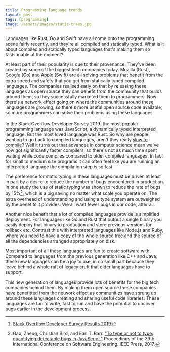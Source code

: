 ```yaml
---
title: Programming language trends
layout: post
tags: [programming]
image: /assets/images/static-trees.jpg
---
```


Languages like Rust, Go and Swift have all come onto the programming scene fairly recently, and they're all compiled and statically typed. What is it about compiled and statically typed languages that's making them so fashionable at the moment?

At least part of their popularity is due to their provenance. They've been created by some of the biggest tech companies today. Mozilla (Rust), Google (Go) and Apple (Swift) are all solving problems that benefit from the extra speed and safety that you get from statically typed compiled languages. The companies realised early on that by releasing these languages as open source they can benefit from the community that builds around them, so they successfully marketed them to programmers. Now there's a network effect going on where the communities around these languages are growing, so there's more useful open source code available, so more programmers can solve their problems using these languages.

In the Stack Overflow Developer Survey 2019[^survey-2019] the most popular programming language was JavaScript, a dynamically typed interpreted language. But the most loved language was Rust. So why are people wanting to go back to compiled languages, aren't they really [slow to compile](https://xkcd.com/303/)? Well it turns out that advances in computer science mean we've now got significantly faster compilers, so there's not as much time spent waiting while code compiles compared to older compiled languages. In fact for small to medium size programs it can often feel like you are running an interpreted language the compilation step is so fast.

[^survey-2019]: [Stack Overflow Developer Survey Results 2019](https://insights.stackoverflow.com/survey/2019)

The preference for static typing in these languages must be driven at least in part by a desire to reduce the number of bugs encountered in production. In one study the use of static typing was shown to reduce the rate of bugs by 15%[^to-type-or-not-to-type], which is a big saving no matter what scale you operate on. The extra overhead of understanding and using a type system are outweighed by the benefits it provides. We all want fewer bugs in our code, after all.

Another nice benefit that a lot of compiled languages provide is simplified deployment. For languages like Go and Rust that output a single binary you easily deploy that binary to production and store previous versions for rollback etc. Contrast this with interpreted languages like Node.js and Ruby, where you need to have a copy of the whole source tree and the source of all the dependencies arranged appropriately on disk.

Most important of all these languages are fun to create software with. Compared to languages from the previous generation like C++ and Java, these new languages can be a joy to use, in no small part because they leave behind a whole raft of legacy cruft that older languages have to support.

This new generation of languages provide lots of benefits for the big tech companies behind them. By making them open source these companies have benefitted from the network effect as communities have sprung up around these languages creating and sharing useful code libraries. These languages are fun to write, fast to run and have the potential to uncover bugs earlier in the development process.

[^to-type-or-not-to-type]: Gao, Zheng, Christian Bird, and Earl T. Barr. ["To type or not to type: quantifying detectable bugs in JavaScript."](http://earlbarr.com/publications/typestudy.pdf) Proceedings of the 39th International Conference on Software Engineering. IEEE Press, 2017.
